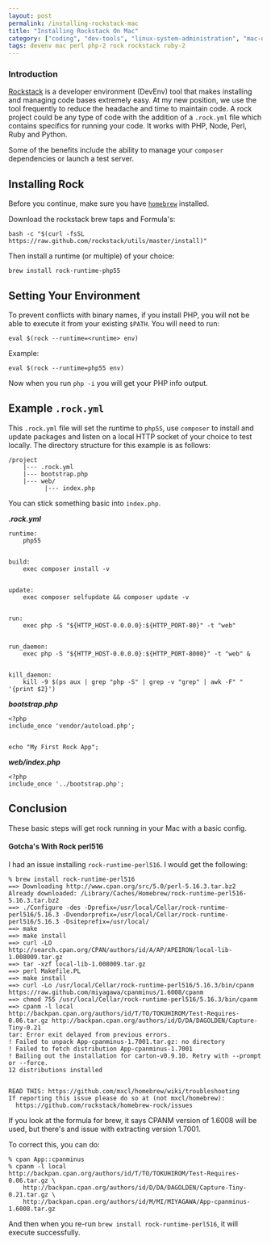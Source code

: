 ```yaml
---
layout: post
permalink: /installing-rockstack-mac
title: "Installing Rockstack On Mac"
category: ["coding", "dev-tools", "linux-system-administration", "mac-osx", "php-coding", "ruby"]
tags: devenv mac perl php-2 rock rockstack ruby-2
---
```

### Introduction

[Rockstack](http://www.rockstack.org/) is a developer environment (DevEnv) tool that makes installing and managing code bases extremely easy. At my new position, we use the tool frequently to reduce the headache and time to maintain code. A rock project could be any type of code with the addition of a `.rock.yml` file which contains specifics for running your code. It works with PHP, Node, Perl, Ruby and Python.

Some of the benefits include the ability to manage your `composer` dependencies or launch a test server.

## Installing Rock

Before you continue, make sure you have [`homebrew`](http://brew.sh/) installed.

Download the rockstack brew taps and Formula's:

    bash -c "$(curl -fsSL https://raw.github.com/rockstack/utils/master/install)"

Then install a runtime (or multiple) of your choice:

    brew install rock-runtime-php55

## Setting Your Environment

To prevent conflicts with binary names, if you install PHP, you will not be able to execute it from your existing `$PATH`. You will need to run:

    eval $(rock --runtime=<runtime> env)

Example:

    eval $(rock --runtime=php55 env)

Now when you run `php -i` you will get your PHP info output.

## Example `.rock.yml`

This `.rock.yml` file will set the runtime to `php55`, use `composer` to install and update packages and listen on a local HTTP socket of your choice to test locally. The directory structure for this example is as follows:

    /project
        |--- .rock.yml
        |--- bootstrap.php
        |--- web/
              |--- index.php

You can stick something basic into `index.php`.

**_.rock.yml_**

    runtime: 
        php55
    
    
    build: 
        exec composer install -v
    
    
    update: 
        exec composer selfupdate && composer update -v
    
    
    run: 
        exec php -S "${HTTP_HOST-0.0.0.0}:${HTTP_PORT-80}" -t "web"
    
    
    run_daemon: 
        exec php -S "${HTTP_HOST-0.0.0.0}:${HTTP_PORT-8000}" -t "web" &
    
    
    kill_daemon: 
        kill -9 $(ps aux | grep "php -S" | grep -v "grep" | awk -F" " '{print $2}')

**_bootstrap.php_**

    <?php
    include_once 'vendor/autoload.php';
    
    
    echo "My First Rock App";

**_web/index.php_**

    <?php
    include_once '../bootstrap.php';

## Conclusion

These basic steps will get rock running in your Mac with a basic config.

#### Gotcha's With Rock perl516

I had an issue installing `rock-runtime-perl516`. I would get the following:

    % brew install rock-runtime-perl516
    ==> Downloading http://www.cpan.org/src/5.0/perl-5.16.3.tar.bz2
    Already downloaded: /Library/Caches/Homebrew/rock-runtime-perl516-5.16.3.tar.bz2
    ==> ./Configure -des -Dprefix=/usr/local/Cellar/rock-runtime-perl516/5.16.3 -Dvendorprefix=/usr/local/Cellar/rock-runtime-perl516/5.16.3 -Dsiteprefix=/usr/local/
    ==> make
    ==> make install
    ==> curl -LO http://search.cpan.org/CPAN/authors/id/A/AP/APEIRON/local-lib-1.008009.tar.gz
    ==> tar -xzf local-lib-1.008009.tar.gz
    ==> perl Makefile.PL
    ==> make install
    ==> curl -Lo /usr/local/Cellar/rock-runtime-perl516/5.16.3/bin/cpanm https://raw.github.com/miyagawa/cpanminus/1.6008/cpanm
    ==> chmod 755 /usr/local/Cellar/rock-runtime-perl516/5.16.3/bin/cpanm
    ==> cpanm -l local http://backpan.cpan.org/authors/id/T/TO/TOKUHIROM/Test-Requires-0.06.tar.gz http://backpan.cpan.org/authors/id/D/DA/DAGOLDEN/Capture-Tiny-0.21
    tar: Error exit delayed from previous errors.
    ! Failed to unpack App-cpanminus-1.7001.tar.gz: no directory
    ! Failed to fetch distribution App-cpanminus-1.7001
    ! Bailing out the installation for carton-v0.9.10. Retry with --prompt or --force.
    12 distributions installed
    
    
    READ THIS: https://github.com/mxcl/homebrew/wiki/troubleshooting
    If reporting this issue please do so at (not mxcl/homebrew):
      https://github.com/rockstack/homebrew-rock/issues

If you look at the formula for brew, it says CPANM version of 1.6008 will be used, but there's and issue with extracting version 1.7001.

To correct this, you can do:

    % cpan App::cpanminus
    % cpanm -l local http://backpan.cpan.org/authors/id/T/TO/TOKUHIROM/Test-Requires-0.06.tar.gz \ 
        http://backpan.cpan.org/authors/id/D/DA/DAGOLDEN/Capture-Tiny-0.21.tar.gz \
        http://backpan.cpan.org/authors/id/M/MI/MIYAGAWA/App-cpanminus-1.6008.tar.gz

And then when you re-run `brew install rock-runtime-perl516`, it will execute successfully.

